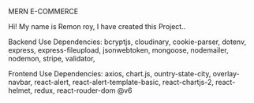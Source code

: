 MERN E-COMMERCE

Hi! My name is Remon roy, I have created this Project..

Backend Use Dependencies:
bcryptjs,
cloudinary,
cookie-parser,
dotenv,
express,
express-fileupload,
jsonwebtoken,
mongoose,
nodemailer,
nodemon,
stripe,
validator,

Frontend Use Dependencies:
axios,
chart.js,
ountry-state-city,
overlay-navbar,
react-alert,
react-alert-template-basic,
react-chartjs-2,
react-helmet,
redux,
react-rouder-dom @v6
